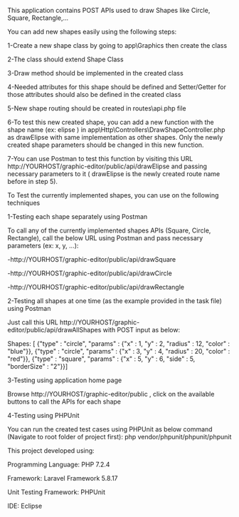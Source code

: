 This application contains POST APIs used to draw Shapes like Circle, Square, Rectangle,...

You can add new shapes easily using the following steps:

1-Create a new shape class by going to app\Graphics then create the class

2-The class should extend Shape Class

3-Draw method should be implemented in the created class

4-Needed attributes for this shape should be defined and Setter/Getter for those attributes should also be defined in the created class

5-New shape routing should be created in routes\api.php file

6-To test this new created shape, you can add a new function with the shape name (ex: elipse ) in app\Http\Controllers\DrawShapeController.php as drawElipse with same implementation as other shapes. Only the newly created shape parameters should be changed in this new function.

7-You can use Postman to test this function by visiting this URL http://YOURHOST/graphic-editor/public/api/drawElipse and passing necessary parameters to it ( drawElipse is the newly created route name before in step 5).

To Test the currently implemented shapes, you can use on the following techniques

1-Testing each shape separately using Postman

To call any of the currently implemented shapes APIs (Square, Circle, Rectangle), call the below URL using Postman and pass necessary parameters (ex: x, y, ...):

-http://YOURHOST/graphic-editor/public/api/drawSquare

-http://YOURHOST/graphic-editor/public/api/drawCircle

-http://YOURHOST/graphic-editor/public/api/drawRectangle


2-Testing all shapes at one time (as the example provided in the task file) using Postman

Just call this URL http://YOURHOST/graphic-editor/public/api/drawAllShapes  with POST input  as below:

Shapes: [
{"type" : "circle", "params" : {"x" : 1, "y" : 2, "radius" : 12, "color" : "blue"}},
{"type" : "circle", "params" : {"x" : 3, "y" : 4, "radius" : 20, "color" : "red"}},
{"type" : "square", "params" : {"x" : 5, "y" : 6, "side" : 5, "borderSize" : "2"}}] 

3-Testing using application home page

Browse http://YOURHOST/graphic-editor/public , click on the available buttons to call the APIs for each shape

4-Testing using PHPUnit

You can run the created test cases using PHPUnit as below command (Navigate to root folder of project first):
php vendor/phpunit/phpunit/phpunit



This project developed using:

Programming Language: PHP 7.2.4

Framework: Laravel Framework 5.8.17

Unit Testing Framework: PHPUnit

IDE: Eclipse
